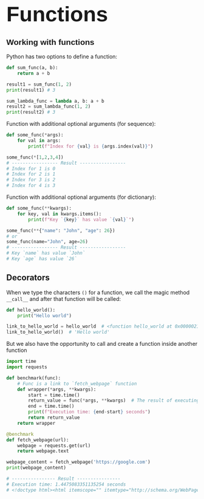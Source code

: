 # <span style="font-family:Helvetica; font-size:2em;">Functions</span>

## <span style="font-family:Helvetica; font-size:1em">Working with functions</span>
Python has two options to define a function:
```python
def sum_func(a, b):
    return a + b

result1 = sum_func(1, 2) 
print(result1) # 3

sum_lambda_func = lambda a, b: a + b
result2 = sum_lambda_func(1, 2)
print(result2) # 3
```
Function with additional optional arguments (for sequence):
```python
def some_func(*args):
    for val in args:
        print(f"Index for {val} is {args.index(val)}")

some_func(*[1,2,3,4])
# ----------------- Result -----------------
# Index for 1 is 0
# Index for 2 is 1
# Index for 3 is 2
# Index for 4 is 3
```
Function with additional optional arguments (for dictionary):
```python
def some_func(**kwargs):
    for key, val in kwargs.items():
        print(f"Key `{key}` has value `{val}`")

some_func(**{"name": "John", "age": 26})
# or
some_func(name="John", age=26)
# ----------------- Result -----------------
# Key `name` has value `John`
# Key `age` has value `26`
```
## Decorators
When we type the characters `()` for a function, we call the magic method `__call__`  and after that function will be called:
```python
def hello_world():
    print("Hello world")

link_to_hello_world = hello_world  # <function hello_world at 0x0000021824786280>
link_to_hello_world()  # 'Hello world'
```
But we also have the opportunity to call and create a function inside another function
```python
import time
import requests

def benchmark(func):
    # Func is a link to `fetch_webpage` function
    def wrapper(*args, **kwargs):
        start = time.time()
        return_value = func(*args, **kwargs)  # The result of executing the `fetch_webpage` function
        end = time.time()
        print(f"Execution time: {end-start} seconds")
        return return_value
    return wrapper

@benchmark
def fetch_webpage(url):
    webpage = requests.get(url)
    return webpage.text

webpage_content = fetch_webpage('https://google.com')
print(webpage_content)

# ---------------- Result ----------------
# Execution time: 1.4475083351135254 seconds
# <!doctype html><html itemscope="" itemtype="http://schema.org/WebPage".......
```
